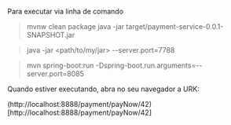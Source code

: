 Para executar via linha de comando
> mvnw clean package
> java -jar target/payment-service-0.0.1-SNAPSHOT.jar

> java -jar <path/to/my/jar> --server.port=7788

> mvn spring-boot:run -Dspring-boot.run.arguments=--server.port=8085

Quando estiver executando, abra no seu navegador a URK:

(http://localhost:8888/payment/payNow/42)[http://localhost:8888/payment/payNow/42]